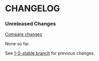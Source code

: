 # CHANGELOG

### Unreleased Changes

[Compare changes](http://github.com/tf/ey_secrets/compare/1-0-stable...master)

None so far.

See
[1-0-stable branch](http://github.com/tf/ey_secrets/blob/1-0-stable/CHANGELOG.md)
for previous changes.
